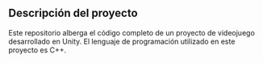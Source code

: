 ## Descripción del proyecto

Este repositorio alberga el código completo de un proyecto de videojuego desarrollado en Unity. El lenguaje de programación utilizado en este proyecto es C++.

